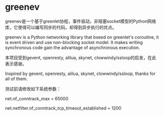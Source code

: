 greenev
=======

greenev是一个基于greenlet协程，事件驱动，非阻塞socket模型的Python网络库，它使得可以编写同步的代码，却得到异步执行的优点。

greenev is a Python networking library that bseed on greenlet's coroutine, it is event driven and use non-blocking socket model. It makes writing synchronous code gain the advantage of asynchronous execution.

本项目受到gevent, openresty, alilua, skynet, clowwindy/ssloop的启发，在此表示感谢。

Inspired by gevent, openresty, alilua, skynet, clowwindy/ssloop, thanks for all of them.

测试前请修改如下系统参数：



net.nf_conntrack_max = 65000

net.netfilter.nf_conntrack_tcp_timeout_established = 1200
